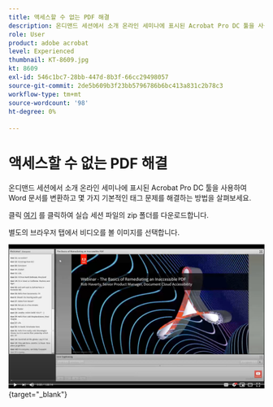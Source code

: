 ```yaml
---
title: 액세스할 수 없는 PDF 해결
description: 온디맨드 세션에서 소개 온라인 세미나에 표시된 Acrobat Pro DC 툴을 사용하여 Word 문서를 변환하고 몇 가지 기본적인 태그 문제를 해결하는 방법을 살펴보세요
role: User
product: adobe acrobat
level: Experienced
thumbnail: KT-8609.jpg
kt: 8609
exl-id: 546c1bc7-28bb-447d-8b3f-66cc29498057
source-git-commit: 2de5b609b3f23bb5796786b6bc413a831c2b78c3
workflow-type: tm+mt
source-wordcount: '98'
ht-degree: 0%

---
```


# 액세스할 수 없는 PDF 해결

온디맨드 세션에서 소개 온라인 세미나에 표시된 Acrobat Pro DC 툴을 사용하여 Word 문서를 변환하고 몇 가지 기본적인 태그 문제를 해결하는 방법을 살펴보세요.

클릭 [여기](../assets/accessibilitysession2.zip) 를 클릭하여 실습 세션 파일의 zip 폴더를 다운로드합니다.

별도의 브라우저 탭에서 비디오를 볼 이미지를 선택합니다.

[![세션 2 비디오](../assets/Accessibilitysession2_YT.png)](https://youtu.be/eT2IFNszNuk){target=&quot;_blank&quot;}
